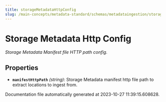 ```yaml
---
title: storageMetadataHttpConfig
slug: /main-concepts/metadata-standard/schemas/metadataingestion/storage/storagemetadatahttpconfig
---
```


# Storage Metadata Http Config

*Storage Metadata Manifest file HTTP path config.*

## Properties

- **`manifestHttpPath`** *(string)*: Storage Metadata manifest http file path to extract locations to ingest from.


Documentation file automatically generated at 2023-10-27 11:39:15.608628.
